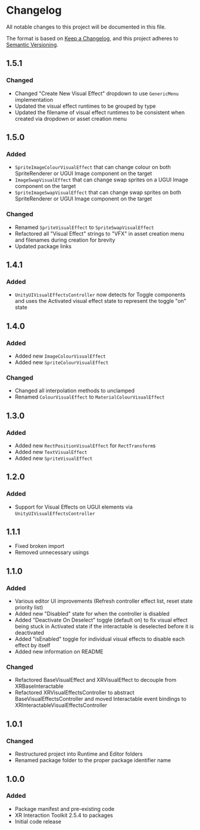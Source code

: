 # Changelog

All notable changes to this project will be documented in this file.

The format is based on [Keep a Changelog](https://keepachangelog.com/en/1.1.0/),
and this project adheres to [Semantic Versioning](https://semver.org/spec/v2.0.0.html).

## 1.5.1

### Changed

- Changed "Create New Visual Effect" dropdown to use `GenericMenu` implementation
- Updated the visual effect runtimes to be grouped by type
- Updated the filename of visual effect runtimes to be consistent when created via dropdown or asset creation menu

## 1.5.0

### Added

- `SpriteImageColourVisualEffect` that can change colour on both SpriteRenderer or UGUI Image component on the target
- `ImageSwapVisualEffect` that can change swap sprites on a UGUI Image component on the target
- `SpriteImageSwapVisualEffect` that can change swap sprites on both SpriteRenderer or UGUI Image component on the target

### Changed

- Renamed `SpriteVisualEffect` to `SpriteSwapVisualEffect`
- Refactored all "Visual Effect" strings to "VFX" in asset creation menu and filenames during creation for brevity
- Updated package links

## 1.4.1

### Added

- `UnityUIVisualEffectsController` now detects for Toggle components and uses the Activated visual effect state to represent the toggle "on" state

## 1.4.0

### Added

- Added new `ImageColourVisualEffect`
- Added new `SpriteColourVisualEffect`

### Changed

- Changed all interpolation methods to unclamped
- Renamed `ColourVisualEffect` to `MaterialColourVisualEffect`

## 1.3.0

### Added

- Added new `RectPositionVisualEffect` for `RectTransform`s
- Added new `TextVisualEffect`
- Added new `SpriteVisualEffect`

## 1.2.0

### Added

- Support for Visual Effects on UGUI elements via `UnityUIVisualEffectsController`

## 1.1.1

- Fixed broken import
- Removed unnecessary usings

## 1.1.0

### Added

- Various editor UI improvements (Refresh controller effect list, reset state priority list)
- Added new "Disabled" state for when the controller is disabled
- Added "Deactivate On Deselect" toggle (default on) to fix visual effect being stuck in Activated state if the interactable is deselected before it is deactivated
- Added "isEnabled" toggle for individual visual effects to disable each effect by itself
- Added new information on README

### Changed

- Refactored BaseVisualEffect and XRVisualEffect to decouple from XRBaseInteractable
- Refactored XRVisualEffectsController to abstract BaseVisualEffectsController and moved Interactable event bindings to XRInteractableVisualEffectsController

## 1.0.1

### Changed

- Restructured project into Runtime and Editor folders
- Renamed package folder to the proper package identifier name

## 1.0.0

### Added

- Package manifest and pre-existing code
- XR Interaction Toolkit 2.5.4 to packages
- Initial code release
